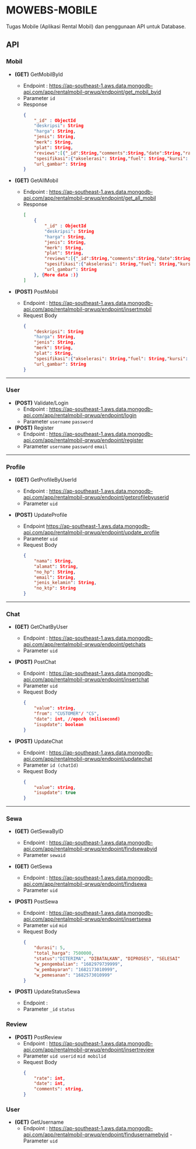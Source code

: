 # MOWEBS-MOBILE
Tugas Mobile (Aplikasi Rental Mobil) dan penggunaan API untuk Database. 

## API

### Mobil
- **(GET)** GetMobilById
	- Endpoint : https://ap-southeast-1.aws.data.mongodb-api.com/app/rentalmobil-qrwuq/endpoint/get_mobil_byid
	- Parameter
		`id`
	- Response 
		```json
		{
			"_id" : ObjectId
			"deskripsi": String
			"harga": String,
			"jenis": String,
			"merk": String,
			"plat": String,
			"reviews":[{"_id":String,"comments":String,"date":String,"rate": int}],
			"spesifikasi":{"akselerasi": String,"fuel": String,"kursi": String,"transmisi": String,"warna": String},
			"url_gambar": String
		}
		```
		
- **(GET)** GetAllMobil
	- Endpoint : https://ap-southeast-1.aws.data.mongodb-api.com/app/rentalmobil-qrwuq/endpoint/get_all_mobil
	- Response
		```json
		[
			{
				"_id" : ObjectId
				"deskripsi": String
				"harga": String,
				"jenis": String,
				"merk": String,
				"plat": String,
				"reviews":[{"_id":String,"comments":String,"date":String,"rate": int}],
				"spesifikasi":{"akselerasi": String,"fuel": String,"kursi": String,"transmisi": String,"warna": String},
				"url_gambar": String
			}, {More data :)}
		]
		```
	
- **(POST)** PostMobil 
	- Endpoint : https://ap-southeast-1.aws.data.mongodb-api.com/app/rentalmobil-qrwuq/endpoint/insertmobil
	- Request Body 
		```json
		{
			"deskripsi": String
			"harga": String,
			"jenis": String,
			"merk": String,
			"plat": String,
			"spesifikasi":{"akselerasi": String,"fuel": String,"kursi": String,"transmisi": String,"warna": String},
			"url_gambar": String
		}
		```

---
### User
- **(POST)** Validate/Login
	- Endpoint : https://ap-southeast-1.aws.data.mongodb-api.com/app/rentalmobil-qrwuq/endpoint/login
	- Parameter 
		`username`
		`password`
- **(POST)** Register
	- Endpoint : https://ap-southeast-1.aws.data.mongodb-api.com/app/rentalmobil-qrwuq/endpoint/register
	- Parameter 
		`username`
		`password`
		`email`

---
### Profile
- **(GET)** GetProfileByUserId
	- Endpoint : https://ap-southeast-1.aws.data.mongodb-api.com/app/rentalmobil-qrwuq/endpoint/getprofilebyuserid
	- Parameter
		`uid`
	
- **(POST)** UpdateProfile 
	- Endpoint https://ap-southeast-1.aws.data.mongodb-api.com/app/rentalmobil-qrwuq/endpoint/update_profile
	- Parameter
		`uid`
	- Request Body
		```json
		{
			"nama": String,
			"alamat": String,
			"no_hp": String,
			"email": String,
			"jenis_kelamin": String,
			"no_ktp": String
		}
		```

---
### Chat
- **(GET)** GetChatByUser 
	- Endpoint : https://ap-southeast-1.aws.data.mongodb-api.com/app/rentalmobil-qrwuq/endpoint/getchats 
	- Parameter
		`uid`

- **(POST)** PostChat
	- Endpoint : https://ap-southeast-1.aws.data.mongodb-api.com/app/rentalmobil-qrwuq/endpoint/insertchat
	- Parameter 
		`uid`
	- Request Body
		```json
		{
			"value": string,
			"from": "CUSTOMER"/ "CS",
			"date": int, //epoch (milisecond)
			"isupdate": boolean
		}
		```
		
- **(POST)** UpdateChat
	- Endpoint : https://ap-southeast-1.aws.data.mongodb-api.com/app/rentalmobil-qrwuq/endpoint/updatechat
	- Parameter 
		`id (chatId)`
	- Request Body
		```json
		{
			"value": string,
			"isupdate": true
		}
		```

---
### Sewa 
- **(GET)** GetSewaByID
	- Endpoint : https://ap-southeast-1.aws.data.mongodb-api.com/app/rentalmobil-qrwuq/endpoint/findsewabyid
	- Parameter
		`sewaid`
		
- **(GET)** GetSewa
	- Endpoint : https://ap-southeast-1.aws.data.mongodb-api.com/app/rentalmobil-qrwuq/endpoint/findsewa
	- Parameter 
		`uid`
		
- **(POST)** PostSewa
	- Endpoint : https://ap-southeast-1.aws.data.mongodb-api.com/app/rentalmobil-qrwuq/endpoint/insertsewa
	- Parameter
		`uid`
		`mid`
	- Request Body
		```json
		{
			"durasi": 5,
			"total_harga": 7500000,
			"status":"DITERIMA", "DIBATALKAN", "DIPROSES", "SELESAI"
			"w_pengembalian": "1682979739999",
			"w_pembayaran": "1682173010999",
			"w_pemesanan": "1682573010999"
		}
		```
		
- **(POST)** UpdateStatusSewa
	- Endpoint :
	- Parameter
		`_id`
		`status`
		

### Review
- **(POST)** PostReview
	- Endpoint : https://ap-southeast-1.aws.data.mongodb-api.com/app/rentalmobil-qrwuq/endpoint/insertreview
	- Parameter
		`uid userid`
		`mid mobilid`
	- Request Body
		```json
		{
			"rate": int,
			"date": int,
			"comments": string,
		}
		```

### User
- **(GET)** GetUsername
	- Endpoint : https://ap-southeast-1.aws.data.mongodb-api.com/app/rentalmobil-qrwuq/endpoint/findusernamebyid
	-Parameter
		`uid`